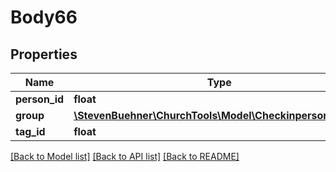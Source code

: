 # Body66

## Properties
Name | Type | Description | Notes
------------ | ------------- | ------------- | -------------
**person_id** | **float** |  | 
**group** | [**\StevenBuehner\ChurchTools\Model\CheckinpersonsGroup**](CheckinpersonsGroup.md) |  | 
**tag_id** | **float** |  | 

[[Back to Model list]](../../README.md#documentation-for-models) [[Back to API list]](../../README.md#documentation-for-api-endpoints) [[Back to README]](../../README.md)

